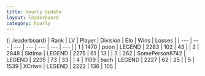 ```yaml
---
title: Hourly Update
layout: leaderboard
category: hourly
---
```


{: .leaderboard}
| Rank | LV | Player | Division | Elo | Wins | Losses |
| --- | --- | --- | --- | --- | --- | --- |
| <span data-change="0">1</span> | 1470 | <span title="ID: 540690">poon</span> | LEGEND | <span data-change="0">2283</span> | <span data-change="0">102</span> | <span data-change="0">43</span> |
| <span data-change="0">2</span> | 2848 | <span title="ID: 353063">Sktima</span> | LEGEND | <span data-change="0">2275</span> | <span data-change="0">61</span> | <span data-change="0">13</span> |
| <span data-change="0">3</span> | 262 | <span title="ID: 573870">SomePerson8742</span> | LEGEND | <span data-change="0">2235</span> | <span data-change="0">73</span> | <span data-change="0">33</span> |
| <span data-change="17">4</span> | 1109 | <span title="ID: 281795">bach</span> | LEGEND | <span data-change="43">2227</span> | <span data-change="6">62</span> | <span data-change="0">25</span> |
| <span data-change="-1">5</span> | 1539 | <span title="ID: 448883">XCriwn</span> | LEGEND | <span data-change="0">2222</span> | <span data-change="0">136</span> | <span data-change="0">105</span> |